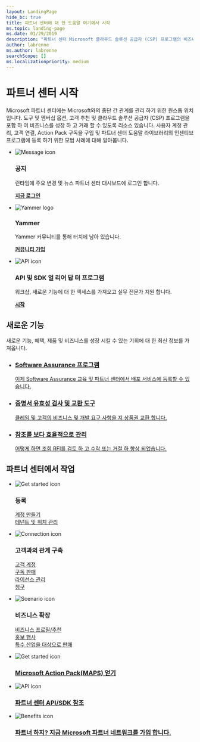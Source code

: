 ```yaml
---
layout: LandingPage
hide_bc: true
title: 파트너 센터에 대 한 도움말 여기에서 시작
ms.topic: landing-page
ms.date: 01/29/2019
description: "파트너 센터 Microsoft 클라우드 솔루션 공급자 (CSP) 프로그램의 비즈니스를 성장 시킬 수 있습니다. 계정 설정, 고객과 관계 구축, Action Pack 구독을 구입 및 CSP 및 MPN 프로그램의 파트너에 대 한 자세한 정보를 찾습니다.\_"
author: labrenne
ms.author: labrenne
searchScope: []
ms.localizationpriority: medium
---
```


# <a name="welcome-to-partner-center"></a>파트너 센터 시작

Microsoft 파트너 센터에는 Microsoft와의 종단 간 관계를 관리 하기 위한 원스톱 위치입니다. 도구 및 멤버십 옵션, 고객 추천 및 클라우드 솔루션 공급자 (CSP) 프로그램을 포함 하 여 비즈니스를 성장 하 고 거래 할 수 있도록 리소스 있습니다. 사용자 계정 관리, 고객 연결, Action Pack 구독을 구입 및 파트너 센터 도움말 라이브러리의 인센티브 프로그램에 등록 하기 위한 모범 사례에 대해 알아봅니다.


<ul id="products1" class="cardsF cols cols3 panelContent singlePanelContent">
    <li>
        <div class="cardSize">
            <div class="cardPadding">
                <div class="card">
                    <div class="cardImageOuter">
                        <div class="cardImage">
                            <img alt="Message icon" src="images/message-icon.png" data-linktype="external">
                        </div>
                    </div>
                    <div class="cardText">
                        <h3>공지</h3>
                        <p>런타임에 주요 변경 및 뉴스 파트너 센터 대시보드에 로그인 합니다.</p>
                        <p><a href="https://partner.microsoft.com/pcv/announcements"><b>지금 로그인</b></a></p>
                    </div>
                </div>
            </div>
        </div>
    </li>
    <li>
        <div class="cardSize">
            <div class="cardPadding">
                <div class="card">
                    <div class="cardImageOuter">
                        <div class="cardImage">
                            <img alt="Yammer logo" src="images/yammer-logo.png" data-linktype="external">
                        </div>
                    </div>
                    <div class="cardText">
                        <h3>Yammer</h3>
                        <p>Yammer 커뮤니티를 통해 터치에 남아 있습니다.</p>
                        <p><a href="https://go.microsoft.com/fwlink/p/?linkid=851605"><b>커뮤니티 가입</b></a></p>
                    </div>
                </div>
            </div>
        </div>
    </li>  
    <li>
        <div class="cardSize">
            <div class="cardPadding">
                <div class="card">
                    <div class="cardImageOuter">
                        <div class="cardImage">
                            <img alt="API icon" src="images/i_api.png" data-linktype="external">
                        </div>
                    </div>
                    <div class="cardText">
                        <h3>API 및 SDK 얼 리어 답 터 프로그램</h3>
                        <p>워크샵, 새로운 기능에 대 한 액세스를 가져오고 실무 전문가 지원 합니다.</p>
                        <p><a href="/partner-center/develop/early-adopter-program"><b>시작</b></a></p>
                    </div>
                </div>
            </div>
        </div>
    </li>    
</ul>

<h2>새로운 기능</h2>
<p>새로운 기능, 혜택, 제품 및 비즈니스를 성장 시킬 수 있는 기회에 대 한 최신 정보를 가져옵니다.</p>
<ul id="products1" class="cardsZ cols cols3 panelContent singlePanelContent">
    <li>
        <div class="cardSize">
            <div class="cardPadding">
                <div class="card">
                    <div class="cardText"><a href="/partner-center/software-assurance-lp">
                        <h3>Software Assurance 프로그램</h3>
                        <p>이제 Software Assurance 교육 및 파트너 센터에서 배포 서비스에 등록할 수 있습니다.</p></a>
                    </div>
                </div>
            </div>
        </div>
    </li>
    <li>
        <div class="cardSize">
            <div class="cardPadding">
                <div class="card">
                    <div class="cardText"><a href="/partner-center/voucher-validation-tool">
                        <h3>증명서 유효성 검사 및 교환 도구</h3>
                        <p>클레임 및 고객의 비즈니스 및 개발 요구 사항을 지 상품권 교환 합니다.</p></a>
                    </div>
                </div>
            </div>
        </div>
    </li>
    <li>
        <div class="cardSize">
            <div class="cardPadding">
                <div class="card">
                    <div class="cardText"><a href="/partner-center/responding-to-referrals#new-referrals">
                        <h3>참조를 보다 효율적으로 관리</h3>
                        <p>어떻게 하면 조회 RFI를 검토 하 고 수락 또는 거절 하 향상 되었습니다.</p></a>
                    </div>
                </div>
            </div>
        </div>
    </li>       
</ul>


<h2>파트너 센터에서 작업</h2>

<ul id="products1" class="cardsC cols cols3 panelContent singlePanelContent">
    <li>
        <div class="cardSize">
            <div class="cardPadding">
                <div class="card">
                    <div class="cardImageOuter">
                        <div class="cardImage bgdAccent1">
                            <img alt="Get started icon" src="https://docs.microsoft.com/media/illustrations/sql-get-started-understand.svg" data-linktype="external">
                        </div>
                    </div>
                    <div class="cardText">
                        <h3>등록</h3>
                        <p><a href="/partner-center/mpn-create-a-partner-center-account">계정 만들기</a><br /><a href="/partner-center/azure-active-directory-tenants-and-partner-center">테넌트 및 위치 관리</a></p>
                    </div>
                </div>
            </div>
        </div>
    </li>
    <li>
        <div class="cardSize">
            <div class="cardPadding">
                <div class="card">
                    <div class="cardImageOuter">
                        <div class="cardImage bgdAccent1">
                            <img alt="Connection icon" src="https://docs.microsoft.com/media/illustrations/virtualization-hperv-server-community.svg" data-linktype="external">
                        </div>
                    </div>
                    <div class="cardText">
                        <h3>고객과의 관계 구축</h3>
                        <p><a href="/partner-center/customer-accounts">고객 계정</a><br /><a href="/partner-center/customer-subscriptions">구독 판매</a><br /><a href="/partner-center/assign-licenses-to-users">라이선스 관리</a><br /><a href="/partner-center/billing">청구</a></p>
                    </div>
                </div>
            </div>
        </div>
    </li>
    <li>
        <div class="cardSize">
            <div class="cardPadding">
                <div class="card">
                    <div class="cardImageOuter">
                        <div class="cardImage bgdAccent1">
                            <img alt="Scenario icon" src="https://docs.microsoft.com/media/illustrations/biztalk-get-started-scenarios.svg" data-linktype="external">
                        </div>
                    </div>
                    <div class="cardText">
                        <h3>비즈니스 확장</h3>
                        <p><a href="/partner-center/referrals">비즈니스 프로필/추천</a><br /><a href="/partner-center/promotions">홍보 행사</a><br /><a href="/partner-center/get-special-pricing-for-offers">특수 산업을 대상으로 판매</a></p>
                    </div>
                </div>
            </div>
        </div>
    </li>
</ul>




<ul id="products2" class="cardsY cols cols3 panelContent singlePanelContent">
    <li>
        <div class="cardSize">
            <div class="cardPadding">
                <div class="card">
                    <div class="cardImageOuter">
                        <div class="cardImage bgdAccent1">
                            <img alt="Get started icon" src="https://docs.microsoft.com/media/common/i_get-started.svg" data-linktype="external">
                        </div>
                    </div>
                    <div class="cardText">
                        <h3><a href="/partner-center/mpn-get-action-pack">Microsoft Action Pack(MAPS) 얻기</a></h3>
                    </div>
                </div>
            </div>
        </div>
    </li>
    <li>
        <div class="cardSize">
            <div class="cardPadding">
                <div class="card">
                    <div class="cardImageOuter">
                        <div class="cardImage bgdAccent1">
                            <img alt="API icon" src="https://docs.microsoft.com/media/common/i_api-reference.svg" data-linktype="external">
                        </div>
                    </div>                
                    <div class="cardText">
                        <h3><a href="/partner-center/develop/">파트너 센터 API/SDK 참조</a></h3>
                    </div>
                </div>
            </div>
        </div>
    </li>
    <li>
        <div class="cardSize">
            <div class="cardPadding">
                <div class="card">
                    <div class="cardImageOuter">
                        <div class="cardImage bgdAccent1">
                            <img alt="Benefits icon" src="https://docs.microsoft.com//media/common/i_benefits.svg" data-linktype="external">
                        </div>
                    </div>
                    <div class="cardText">
                        <h3><a href="https://partners.microsoft.com/PartnerProgram/simplifiedenrollment.aspx">파트너 하지? 지금 Microsoft 파트너 네트워크를 가입 합니다.</a></h3>
                    </div>
                </div>
            </div>
        </div>
    </li>    
</ul>

